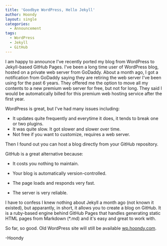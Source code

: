 ```yaml
---
title: 'Goodbye WordPress, Hello Jekyll'
author: Hoondy
layout: single
categories:
  - Announcement
tags:
  - WordPress
  - Jekyll
  - GitHub
---
```


I am happy to announce I've recently ported my blog from WordPress to Jekyll-based GitHub Pages. I've been a long time user of WordPress blog, hosted on a private web server from GoDaddy. About a month ago, I got a notification from GoDaddy saying they are retiring the web server I've been using for the past 6 years. They offered me the option to move all my contents to a new premium web server for free, but not for long. They said I would be automatically billed for this premium web hosting service after the first year.

WordPress is great, but I've had many issues including:

  * It updates quite frequently and everytime it does, it tends to break one or two plugins.
  * It was quite slow. It got slower and slower over time.
  * Not free if you want to customize, requires a web server.

Then I found out you can host a blog directly from your GitHub repository.

GitHub is a great alternative because:
- It costs you nothing to maintain.

- Your blog is automatically version-controlled.

- The page loads and responds very fast.

- The server is very reliable.

I have to confess I knew nothing about Jekyll a month ago (not known it existed), but apparantly, in short, it allows you to create a blog on GitHub. It is a ruby-based engine behind GitHub Pages that handles generating static HTML pages from Markdown (*.md) and it's easy and great to work with.

So far, so good. Old WordPress site will still be available [wp.hoondy.com](http://wp.hoondy.com).

-Hoondy
